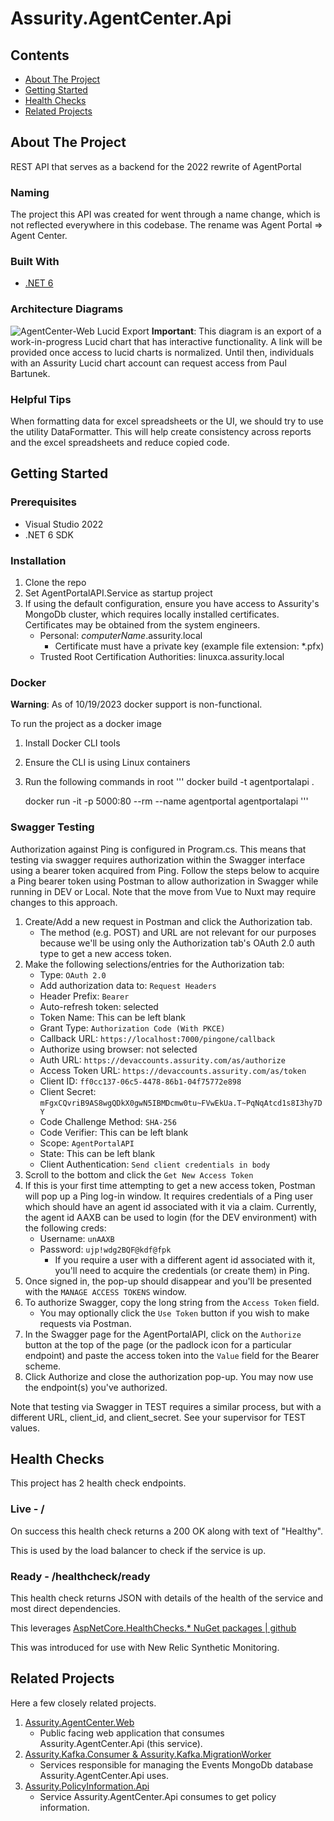 # Assurity.AgentCenter.Api

## Contents 
  - [About The Project](#about-the-project)
  - [Getting Started](#getting-started)
  - [Health Checks](#health-checks)
  - [Related Projects](#related-projects)

## About The Project
REST API that serves as a backend for the 2022 rewrite of AgentPortal

### Naming
The project this API was created for went through a name change, which is not reflected everywhere
in this codebase.  The rename was Agent Portal => Agent Center.

### Built With
* [.NET 6](https://docs.microsoft.com/en-us/dotnet/core/whats-new/dotnet-6)

### Architecture Diagrams
![AgentCenter-Web Lucid Export](./_Documentation/AgentCenter-Web.png)
**Important**: This diagram is an export of a work-in-progress Lucid chart that has interactive
functionality.  A link will be provided once access to lucid charts is normalized.  Until then,
individuals with an Assurity Lucid chart account can request access from Paul Bartunek.

### Helpful Tips
When formatting data for excel spreadsheets or the UI, we should try to use the utility DataFormatter.
This will help create consistency across reports and the excel spreadsheets and reduce copied code.

## Getting Started

### Prerequisites

* Visual Studio 2022
* .NET 6 SDK

### Installation

1. Clone the repo
2. Set AgentPortalAPI.Service as startup project
3. If using the default configuration, ensure you have access to Assurity's MongoDb cluster,
which requires locally installed certificates. Certificates may be obtained from the system engineers.
   - Personal: *computerName*.assurity.local
      - Certificate must have a private key (example file extension: *.pfx)
   - Trusted Root Certification Authorities: linuxca.assurity.local

### Docker
**Warning**: As of 10/19/2023 docker support is non-functional.

To run the project as a docker image 
1. Install Docker CLI tools
2. Ensure the CLI is using Linux containers
3. Run the following commands in root
   '''
   docker build -t agentportalapi .

   docker run -it -p 5000:80 --rm --name agentportal agentportalapi
   '''

### Swagger Testing
Authorization against Ping is configured in Program.cs. This means that testing via swagger requires authorization within the Swagger interface using a bearer token acquired from Ping.
Follow the steps below to acquire a Ping bearer token using Postman to allow authorization in Swagger while running in DEV or Local. Note that the move from Vue to Nuxt may require changes to this approach.

1. Create/Add a new request in Postman and click the Authorization tab.
   - The method (e.g. POST) and URL are not relevant for our purposes because we'll be using only the Authorization tab's OAuth 2.0 auth type to get a new access token.
2. Make the following selections/entries for the Authorization tab: 
   - Type: `OAuth 2.0`
   - Add authorization data to: `Request Headers`
   - Header Prefix: `Bearer`
   - Auto-refresh token: selected
   - Token Name: This can be left blank
   - Grant Type: `Authorization Code (With PKCE)`
   - Callback URL: `https://localhost:7000/pingone/callback`
   - Authorize using browser: not selected
   - Auth URL: `https://devaccounts.assurity.com/as/authorize`
   - Access Token URL: `https://devaccounts.assurity.com/as/token`
   - Client ID: `ff0cc137-06c5-4478-86b1-04f75772e898`
   - Client Secret: `mFgxCQvriB9AS8wgQDkX0gwN5IBMDcmw0tu~FVwEkUa.T~PqNqAtcd1s8I3hy7DY`
   - Code Challenge Method: `SHA-256`
   - Code Verifier: This can be left blank
   - Scope: `AgentPortalAPI`
   - State: This can be left blank
   - Client Authentication: `Send client credentials in body`
3. Scroll to the bottom and click the `Get New Access Token`
4. If this is your first time attempting to get a new access token, Postman will pop up a Ping log-in window.
It requires credentials of a Ping user which should have an agent id associated with it via a claim. Currently,
the agent id AAXB can be used to login (for the DEV environment) with the following creds:
   - Username: `unAAXB`
   - Password: `ujp!wdg2BQF@kdf@fpk`
     - If you require a user with a different agent id associated with it, you'll need to acquire the credentials (or create them) in Ping.
5. Once signed in, the pop-up should disappear and you'll be presented with the `MANAGE ACCESS TOKENS` window.
6. To authorize Swagger, copy the long string from the `Access Token` field.
   - You may optionally click the `Use Token` button if you wish to make requests via Postman.
7. In the Swagger page for the AgentPortalAPI, click on the `Authorize` button at the top of the page (or the padlock icon for a particular endpoint) and paste the access token into the `Value` field for the Bearer scheme.
8. Click Authorize and close the authorization pop-up. You may now use the endpoint(s) you've authorized.

Note that testing via Swagger in TEST requires a similar process, but with a different URL, client_id, and client_secret. See your supervisor for TEST values.

## Health Checks
This project has 2 health check endpoints.

### Live - /
On success this health check returns a 200 OK along with text of "Healthy".

This is used by the load balancer to check if the service is up.

### Ready - /healthcheck/ready
This health check returns JSON with details of the health of the service and most direct dependencies.

This leverages [AspNetCore.HealthChecks.* NuGet packages | github](https://github.com/Xabaril/AspNetCore.Diagnostics.HealthChecks)

This was introduced for use with New Relic Synthetic Monitoring.

## Related Projects
Here a few closely related projects.

1. [Assurity.AgentCenter.Web](http://tfs1:8080/tfs/Assurity%20Projects%20Collection/AssureLinkRewrite/_git/AgentPortal-Dotnet?_a=readme)
    - Public facing web application that consumes Assurity.AgentCenter.Api (this service).
2. [Assurity.Kafka.Consumer & Assurity.Kafka.MigrationWorker](http://tfs1:8080/tfs/Assurity%20Projects%20Collection/Kafka%20Connect/_git/Assurity.Kafka.App?path=%2FDocumentation%2FREADME.md&version=GBmaster)
    - Services responsible for managing the Events MongoDb database Assurity.AgentCenter.Api uses.
3. [Assurity.PolicyInformation.Api](http://tfs1:8080/tfs/Assurity%20Projects%20Collection/Policy%20Information%20API/_git/PolicyInfoAPI?_a=readme)
    - Service Assurity.AgentCenter.Api consumes to get policy information. 